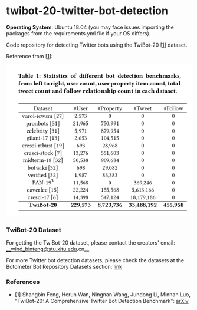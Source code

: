 # twibot-20-twitter-bot-detection
__Operating System__: Ubuntu 18.04 (you may face issues importing the packages from the requirements.yml file if your OS differs).

Code repository for detecting Twitter bots using the TwiBot-20 [[1](#references)] dataset.


Reference from [[1](#references)]:

![dataset-details](misc/twibot-20-paper-table1.png "Twibot-20 dataset details")


### TwiBot-20 Dataset
For getting the TwiBot-20 dataset, please contact the creators' email: __wind_binteng@stu.xjtu.edu.cn__

For more Twitter bot detection datasets, please check the datasets at the Botometer Bot Repository Datasets section: [link](https://botometer.osome.iu.edu/bot-repository/datasets.html)

### References
* [1] Shangbin Feng, Herun Wan, Ningnan Wang, Jundong Li, Minnan Luo, "TwiBot-20: A Comprehensive Twitter Bot Detection Benchmark": [arXiv](https://arxiv.org/abs/2106.13088)
